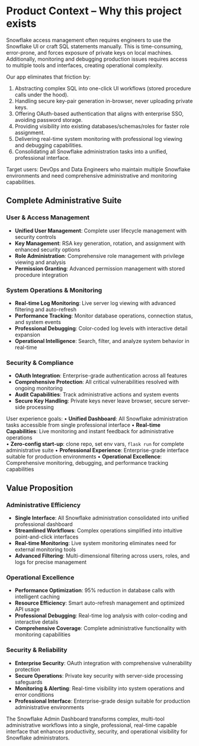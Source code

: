 # Product Context – Why this project exists

Snowflake access management often requires engineers to use the Snowflake UI or craft SQL statements manually. This is time-consuming, error-prone, and forces exposure of private keys on local machines. Additionally, monitoring and debugging production issues requires access to multiple tools and interfaces, creating operational complexity.

Our app eliminates that friction by:
1. Abstracting complex SQL into one-click UI workflows (stored procedure calls under the hood).
2. Handling secure key-pair generation in-browser, never uploading private keys.
3. Offering OAuth-based authentication that aligns with enterprise SSO, avoiding password storage.
4. Providing visibility into existing databases/schemas/roles for faster role assignment.
5. Delivering real-time system monitoring with professional log viewing and debugging capabilities.
6. Consolidating all Snowflake administration tasks into a unified, professional interface.

Target users: DevOps and Data Engineers who maintain multiple Snowflake environments and need comprehensive administrative and monitoring capabilities.

## Complete Administrative Suite

### User & Access Management
- **Unified User Management**: Complete user lifecycle management with security controls
- **Key Management**: RSA key generation, rotation, and assignment with enhanced security options
- **Role Administration**: Comprehensive role management with privilege viewing and analysis
- **Permission Granting**: Advanced permission management with stored procedure integration

### System Operations & Monitoring
- **Real-time Log Monitoring**: Live server log viewing with advanced filtering and auto-refresh
- **Performance Tracking**: Monitor database operations, connection status, and system events
- **Professional Debugging**: Color-coded log levels with interactive detail expansion
- **Operational Intelligence**: Search, filter, and analyze system behavior in real-time

### Security & Compliance
- **OAuth Integration**: Enterprise-grade authentication across all features
- **Comprehensive Protection**: All critical vulnerabilities resolved with ongoing monitoring
- **Audit Capabilities**: Track administrative actions and system events
- **Secure Key Handling**: Private keys never leave browser, secure server-side processing

User experience goals:
• **Unified Dashboard**: All Snowflake administration tasks accessible from single professional interface
• **Real-time Capabilities**: Live monitoring and instant feedback for administrative operations  
• **Zero-config start-up**: clone repo, set env vars, `flask run` for complete administrative suite
• **Professional Experience**: Enterprise-grade interface suitable for production environments
• **Operational Excellence**: Comprehensive monitoring, debugging, and performance tracking capabilities

## Value Proposition

### Administrative Efficiency
- **Single Interface**: All Snowflake administration consolidated into unified professional dashboard
- **Streamlined Workflows**: Complex operations simplified into intuitive point-and-click interfaces
- **Real-time Monitoring**: Live system monitoring eliminates need for external monitoring tools
- **Advanced Filtering**: Multi-dimensional filtering across users, roles, and logs for precise management

### Operational Excellence  
- **Performance Optimization**: 95% reduction in database calls with intelligent caching
- **Resource Efficiency**: Smart auto-refresh management and optimized API usage
- **Professional Debugging**: Real-time log analysis with color-coding and interactive details
- **Comprehensive Coverage**: Complete administrative functionality with monitoring capabilities

### Security & Reliability
- **Enterprise Security**: OAuth integration with comprehensive vulnerability protection
- **Secure Operations**: Private key security with server-side processing safeguards
- **Monitoring & Alerting**: Real-time visibility into system operations and error conditions
- **Professional Interface**: Enterprise-grade design suitable for production administrative environments

The Snowflake Admin Dashboard transforms complex, multi-tool administrative workflows into a single, professional, real-time capable interface that enhances productivity, security, and operational visibility for Snowflake administrators. 